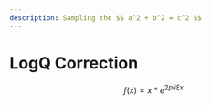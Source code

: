 ```yaml
---
description: Sampling the $$ a^2 + b^2 = c^2 $$
---
```


# LogQ Correction

$$f(x) = x * e^{2 pi i \xi x}$$
